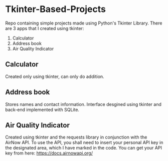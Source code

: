 # Tkinter-Based-Projects
Repo containing simple projects made using Python's Tkinter Library. There are 3 apps that I created using tkinter:
1. Calculator 
2. Address book
3. Air Quality Indicator

## Calculator
Created only using tkinter, can only do addition.

## Address book
Stores names and contact information.
Interface desgined using tkinter and back-end implemented with SQLite.

## Air Quality Indicator
Created using tkinter and the requests library in conjunction with the AirNow API. To use the API, you shall need to insert your personal API key in the designated area, which I have marked in the code. You can get your API key from here: https://docs.airnowapi.org/

